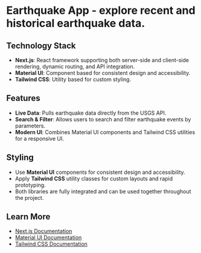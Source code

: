# Earthquake App - explore recent and historical earthquake data.

## Technology Stack

- **Next.js**: React framework supporting both server-side and client-side rendering, dynamic routing, and API integration.
- **Material UI**: Component based for consistent design and accessibility.
- **Tailwind CSS**: Utility based for custom styling.

## Features

- **Live Data**: Pulls earthquake data directly from the USGS API.
- **Search & Filter**: Allows users to search and filter earthquake events by parameters.
- **Modern UI**: Combines Material UI components and Tailwind CSS utilities for a responsive UI.


## Styling

- Use **Material UI** components for consistent design and accessibility.
- Apply **Tailwind CSS** utility classes for custom layouts and rapid prototyping.
- Both libraries are fully integrated and can be used together throughout the project.

## Learn More

- [Next.js Documentation](https://nextjs.org/docs)
- [Material UI Documentation](https://mui.com/material-ui/getting-started/)
- [Tailwind CSS Documentation](https://tailwindcss.com/docs/installation)